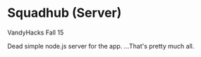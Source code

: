 # Squadhub (Server)
VandyHacks Fall 15

Dead simple node.js server for the app.
...That's pretty much all. 
